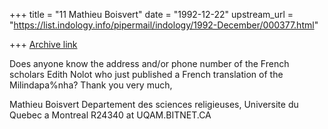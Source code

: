 +++
title = "11 Mathieu Boisvert"
date = "1992-12-22"
upstream_url = "https://list.indology.info/pipermail/indology/1992-December/000377.html"

+++
[Archive link](https://list.indology.info/pipermail/indology/1992-December/000377.html)


Does anyone know the address and/or phone number of the French scholars
Edith Nolot who just published a French translation of the Milindapa%nha?
Thank you very much,

Mathieu Boisvert
Departement des sciences religieuses,
Universite du Quebec a Montreal
R24340 at UQAM.BITNET.CA




